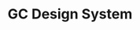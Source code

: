 ---
title: 'GC Design System'
description: Reusable components and web standards
image: '/img/cds/gc-design-systems.svg'
imageAlt: 'Screenshot of GC Design System'
link: 'https://design-system.alpha.canada.ca/en/'
---